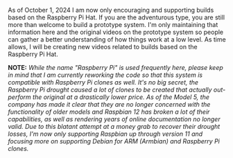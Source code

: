 As of October 1, 2024 I am now only encouraging and supporting builds based on the Raspberry Pi Hat. If you are the adventurous type, you are still more than welcome to build a prototype system. I'm only maintaining that information here and the original videos on the prototype system so people can gather a better understanding of how things work at a low level. As time allows, I will be creating new videos related to builds based on the Raspberry Pi Hat.

**NOTE:** _While the name "Raspberry Pi" is used frequently here, please keep in mind that I am currently reworking the code so that this system is compatible with Raspberry Pi clones as well. It's no big secret, the Raspberry Pi drought caused a lot of clones to be created that actually out-perform the original at a drastically lower price. As of the Model 5, the company has made it clear that they are no longer concerned with the functionality of older models and Raspbian 12 has broken a lot of their capabilities, as well as rendering years of online documentation no longer valid. Due to this blatant attempt at a money grab to recover their drought losses, I'm now only supporting Raspbian up through version 11 and focusing more on supporting Debian for ARM (Armbian) and Raspberry Pi clones._

